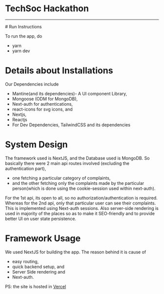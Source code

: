 # TechSoc Hackathon

<hr/>
# Run Instructions

To run the app, do

- yarn
- yarn dev

# Details about Installations

Our Dependencies include

- Mantine(and its dependencies)- A UI component Library,
- Mongoose (ODM for MongoDB),
- Next-auth for authentications,
- react-icons for svg icons, and
- Nextjs,
- Reactjs
- For Dev Dependencies, TailwindCSS and its dependencies

# System Design

The framework used is NextJS, and the Database used is MongoDB.
So basically there were 2 main api routes involved (excluding the authentication part),

- one fetching a particular category of complaints,
- and the other fetching only the complaints made by the particular person(which is done using the cookie-session used within next-auth).

For the 1st api, its open to all, so no authorization/authentication is required. Whereas for the 2nd api, only that particular user can see their complaints.
This is implemented using Next-auth sessions. Also server-side rendering is used in majority of the places so as to make it SEO-friendly and to provide better UI on user state persistence.

# Framework Usage

We used NextJS for building the app. The reason behind it is cause of

- easy routing,
- quick backend setup, and
- Server Side rendering and
- Next-auth.

PS: the site is hosted in <a href="https://comportal.vercel.app">Vercel</a>
